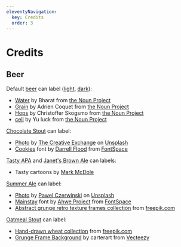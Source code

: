 ```yaml
---
eleventyNavigation:
  key: Credits
  order: 3
---
```


# Credits

## Beer

Default [beer](/beer/) can label ([light](/img/beer/batches/default/can@2x.jpg), [dark](/img/beer/batches/default/can-dark@2x.jpg)):

- [Water](https://thenounproject.com/term/water/1478810) by Bharat from [the Noun Project](https://thenounproject.com/)
- [Grain](https://thenounproject.com/term/grain/2805269) by Adrien Coquet from [the Noun Project](https://thenounproject.com/)
- [Hops](https://thenounproject.com/term/hops/137618) by Christoffer Skogsmo from [the Noun Project](https://thenounproject.com/)
- [cell](https://thenounproject.com/term/cell/711632) by Yu luck from [the Noun Project](https://thenounproject.com/)

[Chocolate Stout](/beer/batches/m1L0RK7HpKyuK7q50GedzQTuleISBP) can label:

- [Photo](https://unsplash.com/photos/yhMSkSXbVMc) by [The Creative Exchange](https://unsplash.com/@thecreative_exchange) on [Unsplash](https://unsplash.com/)
- [Cookies](https://www.fontspace.com/cookies-font-f29832) font by [Darrell Flood](https://www.fontspace.com/darrell-flood) from [FontSpace](https://www.fontspace.com/)

[Tasty APA](/beer/batches/oCmbq3g4LkjdJafYBNHnz7sauWGBSX/) and [Janet's Brown Ale](/beer/batches/MtgXD4d4erzF9lzxHbJSuKd4xMKkFJ/) can labels:

- Tasty cartoons by [Mark McDole](http://www.markmcdole.com/artwork.html)

[Summer Ale](/beer/batches/Y2lTeaLmbCQXIPpQ60cKihCA2dltXI) can label:

- [Photo](https://unsplash.com/photos/HbcfaO4m03s) by [Pawel Czerwinski](https://unsplash.com/@pawel_czerwinski) on [Unsplash](https://unsplash.com/)
- [Mainstay](https://www.fontspace.com/mainstay-font-f60438) font by [Ahwe Project](https://www.fontspace.com/ahwe-project) from [FontSpace](https://www.fontspace.com/)
- [Abstract grunge retro texture frames collection](https://www.freepik.com/free-vector/abstract-grunge-retro-texture-frames-collection-background_10837626.htm) from [freepik.com](https://www.freepik.com/vectors/background)

[Oatmeal Stout](/beer/batches/gaguDK8JCxXrdkf46YprjvuXaCGnU3/) can label:

- [Hand-drawn wheat collection](https://www.freepik.com/free-vector/hand-drawn-wheat-collection_1544080.htm) from [freepik.com](https://www.freepik.com/vectors/hand)
- [Grunge Frame Background](https://www.vecteezy.com/vector-art/131389-grunge-frame-background) by carterart from [Vecteezy](https://www.vecteezy.com/free-vector/grunge-texture)
